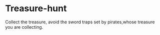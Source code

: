 # Treasure-hunt
Collect the treasure, avoid the sword traps set by pirates,whose treasure you are collecting.
